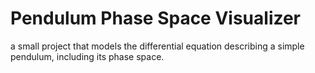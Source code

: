 # Pendulum Phase Space Visualizer
a small project that models the differential equation describing a simple pendulum, including its phase space.
